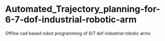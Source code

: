 # Automated_Trajectory_planning-for-6-7-dof-industrial-robotic-arm
Offline cad based robot programming of 6/7 dof industrial robotic arms 
